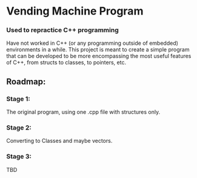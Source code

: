 # Vending Machine Program
### Used to repractice C++ programming

Have not worked in C++ (or any programming outside of embedded) environments in a while. 
This project is meant to create a simple program that can be developed to be more encompassing
the most useful features of C++, from structs to classes, to pointers, etc.

## Roadmap:

### Stage 1:
The original program, using one .cpp file with structures only.

### Stage 2:
Converting to Classes and maybe vectors.

### Stage 3:
TBD
